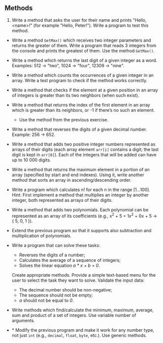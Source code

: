 ## Methods

1. Write a method that asks the user for their name and prints "Hello, &lt;name&gt;!" (for example "Hello, Peter!"). Write a program to test this method.
* Write a method `GetMax()` which receives two integer parameters and returns the greater of them. Write a program that reads 3 integers from the console and prints the greatest of them. Use the method `GetMax()`.
* Write a method which returns the last digit of a given integer as a word. Examples: 512 -> "two", 1024 -> "four", 12309 -> "nine".
* Write a method which counts the occurrences of a given integer in an array. Write a test program to check if the method works correctly.
* Write a method that checks if the element at a given position in an array of integers is greater than its two neighbors (when such exist).
* Write a method that returns the index of the first element in an array which is greater than its neighbors, or -1 if there’s no such an element.
    * Use the method from the previous exercise.
* Write a method that reverses the digits of a given decimal number. Example: 256 -> 652.
* Write a method that adds two positive integer numbers represented as arrays of their digits (each array element `arr[i]` contains a digit; the last digit is kept in `arr[0]`). Each of the integers that will be added can have up to 10 000 digits.
* Write a method that returns the maximum element in a portion of an array (specified by start and end indexes). Using it, write another method that sorts an array in ascending/descending order.
* Write a program which calculates n! for each n in the range [1...100]. Hint: First implement a method that multiplies an integer by another integer, both represented as arrays of their digits.
* Write a method that adds two polynomials. Each polynomial can be represented as an array of its coefficients (e.g., x<sup>2</sup> + 5 = 1x<sup>2</sup> + 0x + 5 -> { 5, 0, 1 }).
* Extend the previous program so that it supports also subtraction and multiplication of polynomials.
* Write a program that can solve these tasks:
    * Reverses the digits of a number;
    * Calculates the average of a sequence of integers;
    * Solves the linear equation _a * x + b = 0_.

  Create appropriate methods. Provide a simple text-based menu for the user to select the task they want to solve. Validate the input data:
    * The decimal number should be non-negative;
    * The sequence should not be empty;
    * *a* should not be equal to *0*.
* Write methods which find/calculate the minimum, maximum, average, sum and product of a set of integers. Use variable number of arguments.
* \* Modify the previous program and make it work for any number type, not just `int` (e.g., `decimal`, `float`, `byte`, etc.). Use generic methods.
